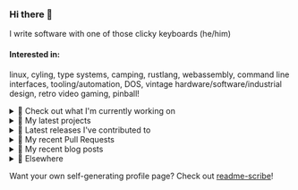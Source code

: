 ### Hi there 👋

I write software with one of those clicky keyboards (he/him)

#### Interested in:
linux, cyling, type systems, camping, rustlang, webassembly, command line interfaces, tooling/automation, DOS, vintage hardware/software/industrial design, retro video gaming, pinball!

<details><summary>👀 Check out what I'm currently working on</summary><br />

- [MetaMask/action-npm-publish](https://github.com/MetaMask/action-npm-publish) - GitHub Action to publish to NPM (5 days ago)
- [MetaMask/snaps-skunkworks](https://github.com/MetaMask/snaps-skunkworks) - Monorepo for Snaps dependencies. (5 days ago)
- [MetaMask/smart-transactions-controller](https://github.com/MetaMask/smart-transactions-controller) -  (6 days ago)
- [MetaMask/controllers](https://github.com/MetaMask/controllers) - Collection of platform-agnostic modules for creating secure data models for cryptocurrency wallets (2 weeks ago)
- [MetaMask/action-publish-release](https://github.com/MetaMask/action-publish-release) -  (2 weeks ago)
</details>

<details><summary>🌱 My latest projects</summary><br />

- [rickycodes/kitties](https://github.com/rickycodes/kitties) - micro site to browse CryptoKitties
- [rickycodes/pve-no-subscription](https://github.com/rickycodes/pve-no-subscription) - Proxmox VE No-Subscription Removal
- [rickycodes/ftse-rs](https://github.com/rickycodes/ftse-rs) - scrape and filter hl.co.uk market summaries
- [rickycodes/card](https://github.com/rickycodes/card) - npx business card built with rust targeting wasm
- [rickycodes/dat-proxy-browser](https://github.com/rickycodes/dat-proxy-browser) - Rough sketch of a decentralised (supporting DAT) mobile web browser built with react-native
</details>

<details><summary>🔭 Latest releases I've contributed to</summary><br />

- [MetaMask/metamask-extension](https://github.com/MetaMask/metamask-extension) ([v10.18.1](https://github.com/MetaMask/metamask-extension/releases/tag/v10.18.1), today) - :globe_with_meridians: :electric_plug: The MetaMask browser extension enables browsing Ethereum blockchain enabled websites
- [MetaMask/snaps-skunkworks](https://github.com/MetaMask/snaps-skunkworks) ([v0.18.1](https://github.com/MetaMask/snaps-skunkworks/releases/tag/v0.18.1), 1 week ago) - Monorepo for Snaps dependencies.
- [MetaMask/smart-transactions-controller](https://github.com/MetaMask/smart-transactions-controller) ([v2.3.0](https://github.com/MetaMask/smart-transactions-controller/releases/tag/v2.3.0), 1 week ago) - 
- [MetaMask/action-publish-release](https://github.com/MetaMask/action-publish-release) ([v2.0.0](https://github.com/MetaMask/action-publish-release/releases/tag/v2.0.0), 2 weeks ago) - 
- [MetaMask/metamask-mobile](https://github.com/MetaMask/metamask-mobile) ([v5.3.0](https://github.com/MetaMask/metamask-mobile/releases/tag/v5.3.0), 2 weeks ago) - Mobile web browser providing access to websites that use the Ethereum blockchain
</details>

<details><summary>🔨 My recent Pull Requests</summary><br />

- [pin nvm to @1.3.0](https://github.com/MetaMask/metamask-mobile/pull/4700) on [MetaMask/metamask-mobile](https://github.com/MetaMask/metamask-mobile) (6 days ago)
- [housekeeping](https://github.com/MetaMask/action-npm-publish/pull/8) on [MetaMask/action-npm-publish](https://github.com/MetaMask/action-npm-publish) (1 week ago)
- [housekeeping](https://github.com/MetaMask/action-npm-publish/pull/7) on [MetaMask/action-npm-publish](https://github.com/MetaMask/action-npm-publish) (1 week ago)
- [Add config for `MetaMask/action-npm-publish`](https://github.com/MetaMask/smart-transactions-controller/pull/85) on [MetaMask/smart-transactions-controller](https://github.com/MetaMask/smart-transactions-controller) (1 week ago)
- [Add config for `MetaMask/action-npm-publish`](https://github.com/MetaMask/snaps-skunkworks/pull/626) on [MetaMask/snaps-skunkworks](https://github.com/MetaMask/snaps-skunkworks) (1 week ago)
</details>

<details><summary>📜 My recent blog posts</summary><br />

- [Publishing my Website to the peer-to-peer Web](//ricky.codes/blog/posts/publishing-to-the-peer-to-peer-web/) (3 years ago)
</details>

<details><summary>🔗 Elsewhere</summary><br />

- Web: https://ricky.codes
- Twitter: https://twitter.com/rickycodes
- Blog: https://ricky.codes/blog
</details>

Want your own self-generating profile page? Check out [readme-scribe](https://github.com/muesli/readme-scribe)!

